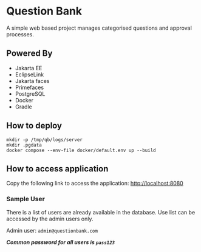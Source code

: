 # Question Bank

A simple web based project manages categorised questions and approval processes.

## Powered By
- Jakarta EE
- EclipseLink
- Jakarta faces
- Primefaces
- PostgreSQL
- Docker
- Gradle

## How to deploy
```shell
mkdir -p /tmp/qb/logs/server
mkdir .pgdata
docker compose --env-file docker/default.env up --build 
```

## How to access application
Copy the following link to access the application:
[http://localhost:8080](http://localhost:8080/index.xhtml)
### Sample User
There is a list of users are already available in the database. Use list can be accessed by the admin users only.

Admin user: `admin@questionbank.com`

_**Common password for all users is `pass123`**_
